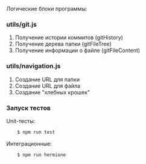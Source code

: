 Логические блоки программы:

### utils/git.js

1. Получение истории коммитов (gitHistory)
1. Получение дерева папки (gitFileTree)
1. Получение информации о файле (gitFileContent)


### utils/navigation.js

1. Создание URL для папки
1. Создание URL для файла
1. Создание "хлебных крошек"


### Запуск тестов

Unit-тесты:

```bash
    $ npm run test
```

Интеграционные:

```bash
    $ npm run hermione
```